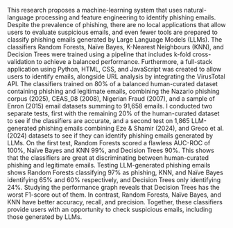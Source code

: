 This research proposes a machine-learning system that uses natural-language processing and feature engineering to identify phishing emails. Despite the prevalence of phishing, there are no local applications that allow users to evaluate suspicious emails, and even fewer tools are prepared to classify phishing emails generated by Large Language Models (LLMs). The classifiers Random Forests, Naïve Bayes, K-Nearest Neighbours (KNN), and Decision Trees were trained using a pipeline that includes k-fold cross-validation to achieve a balanced performance. Furthermore, a full-stack application using Python, HTML, CSS, and JavaScript was created to allow users to identify emails, alongside URL analysis by integrating the VirusTotal API. The classifiers trained on 80% of a balanced human-curated dataset containing phishing and legitimate emails, combining the Nazario phishing corpus (2025), CEAS_08 (2008), Nigerian Fraud (2007), and a sample of Enron (2015) email datasets summing to 91,658 emails. I conducted two separate tests, first with the remaining 20% of the human-curated dataset to see if the classifiers are accurate, and a second test on 1,865 LLM-generated phishing emails combining Eze & Shamir (2024), and Greco et al. (2024) datasets to see if they can identify phishing emails generated by LLMs. On the first test, Random Forests scored a flawless AUC-ROC of 100%, Naïve Bayes and KNN 99%, and Decision Trees 90%. This shows that the classifiers are great at discriminating between human-curated phishing and legitimate emails. Testing LLM-generated phishing emails shows Random Forests classifying 97% as phishing, KNN, and Naïve Bayes identifying 65% and 60% respectively, and Decision Trees only identifying 24%. Studying the performance graph reveals that Decision Trees has the worst F1-score out of them. In contrast, Random Forests, Naïve Bayes, and KNN have better accuracy, recall, and precision. Together, these classifiers provide users with an opportunity to check suspicious emails, including those generated by LLMs.
